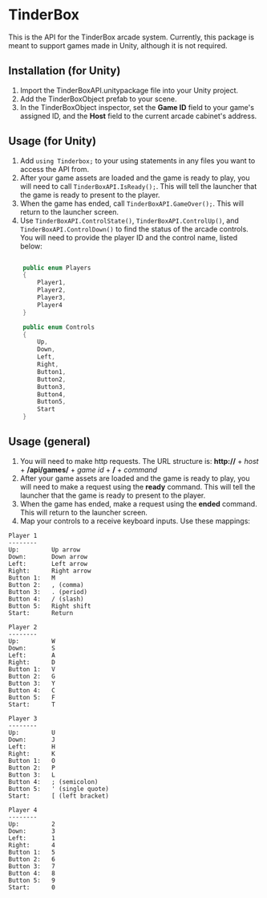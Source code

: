 # TinderBox
This is the API for the TinderBox arcade system.  Currently, this package is meant to support games made in Unity, although it is not required.

## Installation (for Unity)
1. Import the TinderBoxAPI.unitypackage file into your Unity project.
2. Add the TinderBoxObject prefab to your scene.
3. In the TinderBoxObject inspector, set the **Game ID** field to your game's assigned ID, and the **Host** field to the current arcade cabinet's address.

## Usage (for Unity)
1. Add `using Tinderbox;` to your using statements in any files you want to access the API from.
2. After your game assets are loaded and the game is ready to play, you will need to call `TinderBoxAPI.IsReady();`.  This will tell the launcher that the game is ready to present to the player.
3. When the game has ended, call `TinderBoxAPI.GameOver();`.  This will return to the launcher screen.
4. Use `TinderBoxAPI.ControlState()`, `TinderBoxAPI.ControlUp()`, and `TinderBoxAPI.ControlDown()` to find the status of the arcade controls.  You will need to provide the player ID and the control name, listed below: 
```c#

    public enum Players
    {
        Player1,
        Player2,
        Player3,
        Player4
    }

    public enum Controls
    {
        Up,
        Down,
        Left,
        Right,
        Button1,
        Button2,
        Button3,
        Button4,
        Button5,
        Start
    }
```


## Usage (general)
1. You will need to make http requests.  The URL structure is: **http://** + *host* + **/api/games/** + *game id* + **/** + *command*
2. After your game assets are loaded and the game is ready to play, you will need to make a request using the **ready** command.  This will tell the launcher that the game is ready to present to the player.
3. When the game has ended, make a request using the **ended** command.  This will return to the launcher screen.
4. Map your controls to a receive keyboard inputs.  Use these mappings:

```
Player 1
--------
Up:         Up arrow  
Down:       Down arrow  
Left:       Left arrow  
Right:      Right arrow  
Button 1:   M
Button 2:   , (comma)
Button 3:   . (period)
Button 4:   / (slash)
Button 5:   Right shift
Start:      Return

Player 2
--------
Up:         W 
Down:       S  
Left:       A  
Right:      D  
Button 1:   V
Button 2:   G
Button 3:   Y
Button 4:   C
Button 5:   F
Start:      T

Player 3
--------
Up:         U 
Down:       J  
Left:       H  
Right:      K  
Button 1:   O
Button 2:   P
Button 3:   L
Button 4:   ; (semicolon)
Button 5:   ' (single quote)
Start:      [ (left bracket)

Player 4
--------
Up:         2 
Down:       3  
Left:       1  
Right:      4  
Button 1:   5
Button 2:   6
Button 3:   7
Button 4:   8
Button 5:   9
Start:      0
